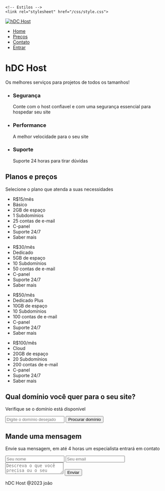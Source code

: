 <!DOCTYPE html>
<html lang="en">

<head>
    <meta charset="UTF-8">
    <meta name="viewport" content="width=device-width, initial-scale=1.0">
    <title>hDC Host</title>
    <!-- Ícones -->
    <link   rel="stylesheet" 
            href="https://cdnjs.cloudflare.com/ajax/libs/font-awesome/6.5.1/css/all.min.css"
            integrity="sha512-DTOQO9RWCH3ppGqcWaEA1BIZOC6xxalwEsw9c2QQeAIftl+Vegovlnee1c9QX4TctnWMn13TZye+giMm8e2LwA=="
            crossorigin="anonymous"    
            referrerpolicy="no-referrer" />

    <!-- Estilos -->
    <link rel="stylesheet" href="/css/style.css">
</head>

<body>
    <div class="container">
        <div class="navbar-container">
            <nav>
                <a href="#">
                    <img src="/imagens/hdchostlogo.png" alt="hDC Host" class="logo"/>
                </a>
                <ul class="navbar-items">
                    <li>
                        <a href="#">Home</a>
                    </li>
                    <li>
                        <a href="#">Preços</a>
                    </li>
                    <li>
                        <a href="#">Contato</a>
                    </li>
                    <li>
                        <a href="#" class="default-btn">Entrar</a>
                    </li>
                </ul>
            </nav>
        </div>
        <main>
            <div class="main-banner">
                <h1>hDC Host</h1>
                <p>Os melhores serviços para projetos de todos os tamanhos!</p>
            </div>
            <section class="services-container">
                <ul>
                    <li class="teste">
                        <i class="fas fa-shield-alt"></i>
                        <h3>Segurança</h3>
                        <p>Conte com o host confiavel e com uma segurança essencial para hospedar seu site </p>
                    </li>
                    <li>
                        <i class="fas fa-rocket"></i>
                        <h3>Performance</h3>
                        <p>A melhor velocidade para o seu site </p>
                    </li>
                    <li>
                        <i class="fas fa-comments"></i>
                        <h3>Suporte</h3>
                        <p>Suporte 24 horas para tirar dúvidas </p>
                    </li>
                </ul>
            </section>
            <section class="pricing-container">
                <h2>Planos e preços</h2>
                <p>Selecione o plano que atenda a suas necessidades</p>
                <div class="plans-container">
                    <div class="plan">
                      <ul>
                        <li class="price">R$15/mês</li>
                        <li class="plan-name">Básico</li>
                        <li>2GB de espaço</li>
                        <li>1 Subdomínios</li>
                        <li>25 contas de e-mail</li>
                        <li>C-panel</li>
                        <li>Suporte 24/7</li>
                        <li class="plan-btn">Saber mais</li>
                      </ul>
                    </div>
                    <div class="plan">
                      <ul>
                        <li class="price">R$30/mês</li>
                        <li class="plan-name">Dedicado</li>
                        <li>5GB de espaço</li>
                        <li>10 Subdomínios</li>
                        <li>50 contas de e-mail</li>
                        <li>C-panel</li>
                        <li>Suporte 24/7</li>
                        <li class="plan-btn">Saber mais</li>
                      </ul>
                    </div>
                    <div class="plan">
                      <ul>
                        <li class="price recommended">R$50/mês</li>
                        <li class="plan-name">Dedicado Plus</li>
                        <li>10GB de espaço</li>
                        <li>10 Subdomínios</li>
                        <li>100 contas de e-mail</li>
                        <li>C-panel</li>
                        <li>Suporte 24/7</li>
                        <li class="plan-btn recommended">Saber mais</li>
                      </ul>
                    </div>
                    <div class="plan">
                      <ul>
                        <li class="price">R$100/mês</li>
                        <li class="plan-name">Cloud</li>
                        <li>20GB de espaço</li>
                        <li>20 Subdomínios</li>
                        <li>200 contas de e-mail</li>
                        <li>C-panel</li>
                        <li>Suporte 24/7</li>
                        <li class="plan-btn">Saber mais</li>
                      </ul>
                    </div>
                  </div>
            </section>
            <section class="searchdomain-container">
                <h2>Qual domínio você quer para o seu site?</h2>
                <p>Verifique se o domínio está disponível</p>
                <form >
                    <input 
                        type="text" 
                        name="domain" 
                        id="domain" 
                        placeholder="Digite o domínio desejado">
                    <input 
                        type="submit" 
                        value="Procurar domínio">
                </form>
            </section>
            <section class="contact-container">
                <h2>Mande uma mensagem</h2>
                <p>Envie sua mensagem, em até 4 horas um especialista entrará em contato</p>
                <form>
                    <input 
                        type="text" 
                        name="name" 
                        id="name" 
                        placeholder="Seu nome">
                    <input 
                        type="email" 
                        name="email" 
                        id="email" 
                        placeholder="Seu email">
                    <textarea name="message" id="message" placeholder="Descreva o que você precisa ou o seu projeto..."></textarea>
                    <input type="submit" value="Enviar">
                </form>
            </section>
        </main>
        <footer>
            <p>hDC Host @2023 joão </p>
        </footer>
    </div>
</body>

</html>
